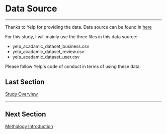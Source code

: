 # Data Source
-------------------------

Thanks to Yelp for providing the data. Data source can be found in [here](https://www.kaggle.com/yelp-dataset/yelp-dataset)

For this study, I will mainly use the three files in this data source:
* yelp_acadamic_dataset_business.csv
* yelp_acadamic_dataset_review.csv
* yelp_acadamic_dataset_user.csv

Please follow Yelp's code of conduct in terms of using these data.

## Last Section
[Study Overview](Overview.md)

--------------------------
## Next Section
[Methology Introduction](Method.md)

